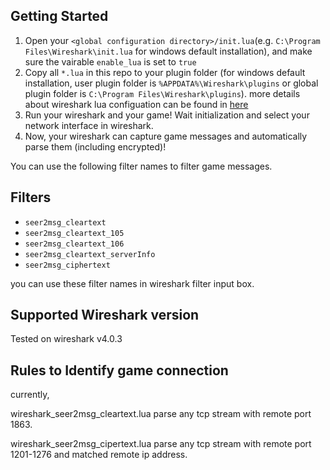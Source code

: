 ## Getting Started
1. Open your `<global configuration directory>/init.lua`(e.g. `C:\Program Files\Wireshark\init.lua` for windows default installation), and make sure the vairable `enable_lua` is set to `true`
2. Copy all `*.lua` in this repo to your plugin folder (for windows default installation, user plugin folder is `%APPDATA%\Wireshark\plugins` or global plugin folder is `C:\Program Files\Wireshark\plugins`).
   more details about wireshark lua configuation can be found in [here](https://gitlab.com/wireshark/wireshark/-/wikis/Lua#how-lua-fits-into-wireshark)
3. Run your wireshark and your game! Wait initialization and select your network interface in wireshark.
4. Now, your wireshark can capture game messages and automatically parse them (including encrypted)!

You can use the following filter names to filter game messages.

## Filters
+ `seer2msg_cleartext`
+ `seer2msg_cleartext_105`
+ `seer2msg_cleartext_106`
+ `seer2msg_cleartext_serverInfo`
+ `seer2msg_ciphertext`

you can use these filter names in wireshark filter input box.

## Supported Wireshark version

Tested on wireshark v4.0.3

## Rules to Identify game connection

currently,

wireshark_seer2msg_cleartext.lua parse any tcp stream with remote port 1863.

wireshark_seer2msg_cipertext.lua parse any tcp stream with remote port 1201-1276 and matched remote ip address.
